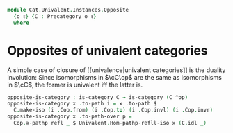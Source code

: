 <!--
```agda
open import Cat.Univalent
open import Cat.Prelude

import Cat.Reasoning
```
-->

```agda
module Cat.Univalent.Instances.Opposite
  {o ℓ} {C : Precategory o ℓ}
  where
```

<!--
```agda
private
  module C = Cat.Reasoning C
  module Cop = Cat.Reasoning (C ^op)
```
-->

# Opposites of univalent categories

A simple case of closure of [[univalence|univalent categories]] is the
duality involution: Since isomorphisms in $\cC\op$ are the same as
isomorphisms in $\cC$, the former is univalent iff the latter is.

```agda
opposite-is-category : is-category C → is-category (C ^op)
opposite-is-category x .to-path i = x .to-path $
  C.make-iso (i .Cop.from) (i .Cop.to) (i .Cop.invl) (i .Cop.invr)
opposite-is-category x .to-path-over p =
  Cop.≅-pathp refl _ $ Univalent.Hom-pathp-refll-iso x (C.idl _)
```
